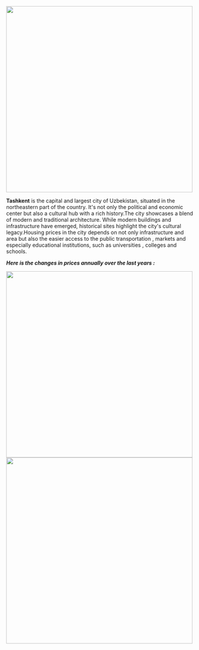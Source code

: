 
<img src="https://github.com/Mukhriddin19980901/Tashkent_housing_price_prediction/blob/main/imgs/Tashkent-Uzbekistan.jpg" width="500" height="500" /> 

**Tashkent** is the capital and largest city of Uzbekistan, situated in the northeastern part of the country. It's not only the political and economic center but also a cultural hub with a rich history.The city showcases a blend of modern and traditional architecture. While modern buildings and infrastructure have emerged, historical sites highlight the city's cultural legacy.Housing prices in the city  depends on not only infrastructure and area but  also the easier access to the public transportation , markets and especially educational institutions, such as universities , colleges and schools.

***Here is the changes in prices annually over the last years :***

<img src="https://github.com/Mukhriddin19980901/Tashkent_housing_price_prediction/blob/main/imgs/annualpricechanges.png" width="500" height="500" /> 



<img src="" width="500" height="500" /> 
